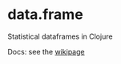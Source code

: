 data.frame
==========

Statistical dataframes in Clojure

Docs: see the [wikipage](https://github.com/mobileink/data.frame/wiki)
